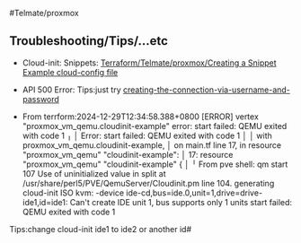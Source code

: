 #Telmate/proxmox

## Troubleshooting/Tips/...etc

* Cloud-init:
  Snippets:
  [Terraform/Telmate/proxmox/Creating a Snippet](https://registry.terraform.io/providers/Telmate/proxmox/latest/docs/guides/cloud-init%2520getting%2520started#creating-a-snippet)
  [Example cloud-config file](https://cloudinit.readthedocs.io/en/latest/explanation/about-cloud-config.html#example-cloud-config-file)

* API 500 Error:
  Tips:just try [creating-the-connection-via-username-and-password](https://registry.terraform.io/providers/Telmate/proxmox/latest/docs#creating-the-connection-via-username-and-password)

* From terrform:2024-12-29T12:34:58.388+0800 [ERROR] vertex "proxmox_vm_qemu.cloudinit-example" error: start failed: QEMU exited with code 1
╷
│ Error: start failed: QEMU exited with code 1
│ 
│   with proxmox_vm_qemu.cloudinit-example,
│   on main.tf line 17, in resource "proxmox_vm_qemu" "cloudinit-example":
│   17: resource "proxmox_vm_qemu" "cloudinit-example" {
│ 
╵
 From pve shell:
 qm start 107
Use of uninitialized value in split at /usr/share/perl5/PVE/QemuServer/Cloudinit.pm line 104.
generating cloud-init ISO
kvm: -device ide-cd,bus=ide.0,unit=1,drive=drive-ide1,id=ide1: Can't create IDE unit 1, bus supports only 1 units
start failed: QEMU exited with code 1

 Tips:change cloud-init ide1 to ide2 or another id#
